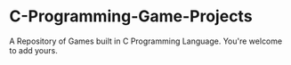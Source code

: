 # C-Programming-Game-Projects
 A Repository of Games built in C Programming Language. You're welcome to add yours. 

